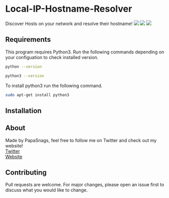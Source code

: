 # Local-IP-Hostname-Resolver
Discover Hosts on your network and resolve their hostname!
<img src="https://i.imgur.com/WpNA6cY.png"/>
<img src="LOCAL IP SCAN HERE"/>
<img src="https://i.imgur.com/P0I2cew.png"/>
## Requirements 
This program requires Python3. Run the following commands depending on your configuation to check installed version.
```bash
python --version

python3 --version
```
To install python3 run the following command.
```bash
sudo apt-get install python3
```
## Installation


## About
Made by PapaSnags, feel free to follow me on Twitter and check out my website!
</br>
[Twitter](https://twitter.com/PapaSnags)
</br>
[Website](https://papa-snags.com)


## Contributing
Pull requests are welcome. For major changes, please open an issue first to discuss what you would like to change.
